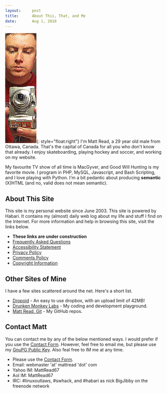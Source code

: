 ```yaml
---
layout:     post
title:      About This, That, and Me
date:       Aug 1, 2010
---
```


![Alt text](/images/BigJibby.jpg "A picture of me"){: style="float:right"}
I'm Matt Read, a 29 year old male from Ottawa, Canada. That's the capital of Canada for all you who
don't know that already. I enjoy skateboarding, playing hockey and soccer, and working on my
website.

My favourite TV show of all time is MacGyver, and Good Will Hunting is my favorite movie. I program
in PHP, MySQL, Javascript, and Bash Scripting, and I love playing with Python. I'm a bit pedantic
about producing **semantic** (X)HTML (and no, valid does not mean semantic).

## About This Site

This site is my personal website since June 2003. This site is powered by Habari. It contains my
(almost) daily web log about my life and stuff I find on the Internet. For more information and help
in browsing this site, visit the links below.

- **These links are under construction**
- [Frequently Asked Questions](/faq)
- [Accessibility Statement](/accessibility)
- [Privacy Policy](/privacy)
- [Comments Policy](/comments-policy)
- [Copyright Information](/copyright)

## Other Sites of Mine

I have a few sites scattered around the net. Here's a short list.

- [Dropoid](http://dropoid.com) - An easy to use dropbox, with an upload limit of 42MB!
- [Drunken Monkey Labs](http://drunkenmonkey.org) - My coding and development playground.
- [Matt Read, Git](http://http://github.com/MattRead) - My GitHub repos.

## Contact Matt

You can contact me by any of the below mentioned ways. I would prefer if you use the
[Contact Form](/contact). However, feel free to email me, but please use my
[GnuPG Public Key](/gpg.html). Also feal free to IM me at any time.

- Please use the [Contact Form](/contact).
- Email: webmaster 'at' mattread 'dot' com
- Yahoo IM: MattRead67
- Aol IM: MattRead67
- IRC: #linuxoutlaws, #swhack, and #habari as nick BigJibby on the freenode network
